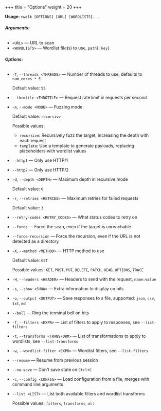 +++
title = "Options"
weight = 20
+++

**Usage:** `rwalk [OPTIONS] [URL] [WORDLISTS]...`

###### **Arguments:**

* `<URL>` — URL to scan
* `<WORDLISTS>` — Wordlist file(s) to use, `path[:key]`

###### **Options:**

* `-T`, `--threads <THREADS>` — Number of threads to use, defaults to `num_cores * 5`

  Default value: `55`
* `--throttle <THROTTLE>` — Request rate limit in requests per second
* `-m`, `--mode <MODE>` — Fuzzing mode

  Default value: `recursive`

  Possible values:
  - `recursive`:
    Recursively fuzz the target, increasing the depth with each request
  - `template`:
    Use a template to generate payloads, replacing placeholders with wordlist values

* `--http1` — Only use HTTP/1
* `--http2` — Only use HTTP/2
* `-d`, `--depth <DEPTH>` — Maximum depth in recursive mode

  Default value: `0`
* `-r`, `--retries <RETRIES>` — Maximum retries for failed requests

  Default value: `3`
* `--retry-codes <RETRY_CODES>` — What status codes to retry on
* `--force` — Force the scan, even if the target is unreachable
* `--force-recursion` — Force the recursion, even if the URL is not detected as a directory
* `-X`, `--method <METHOD>` — HTTP method to use

  Default value: `GET`

  Possible values: `GET`, `POST`, `PUT`, `DELETE`, `PATCH`, `HEAD`, `OPTIONS`, `TRACE`

* `-H`, `--headers <HEADER>` — Headers to send with the request, `name:value`
* `-s`, `--show <SHOW>` — Extra information to display on hits
* `-o`, `--output <OUTPUT>` — Save responses to a file, supported: `json`, `csv`, `txt`, `md`
* `--bell` — Ring the terminal bell on hits
* `-f`, `--filters <EXPR>` — List of filters to apply to responses, see `--list-filters`
* `-t`, `--transforms <TRANSFORM>` — List of transformations to apply to wordlists, see `--list-transforms`
* `-w`, `--wordlist-filter <EXPR>` — Wordlist filters, see `--list-filters`
* `--resume` — Resume from previous session
* `--no-save` — Don't save state on `Ctrl+C`
* `-c`, `--config <CONFIG>` — Load configuration from a file, merges with command line arguments
* `--list <LIST>` — List both available filters and wordlist transforms

  Possible values: `filters`, `transforms`, `all`




